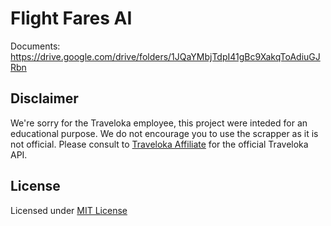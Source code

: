 # Flight Fares AI

Documents: https://drive.google.com/drive/folders/1JQaYMbjTdpI41gBc9XakqToAdiuGJRbn

## Disclaimer

We're sorry for the Traveloka employee, this project were inteded for an educational purpose. We do not encourage you to use the scrapper as it is not official. Please consult to [Traveloka Affiliate](https://www.traveloka.com/en-id/affiliate) for the official Traveloka API.

## License

Licensed under [MIT License](LICENSE)
